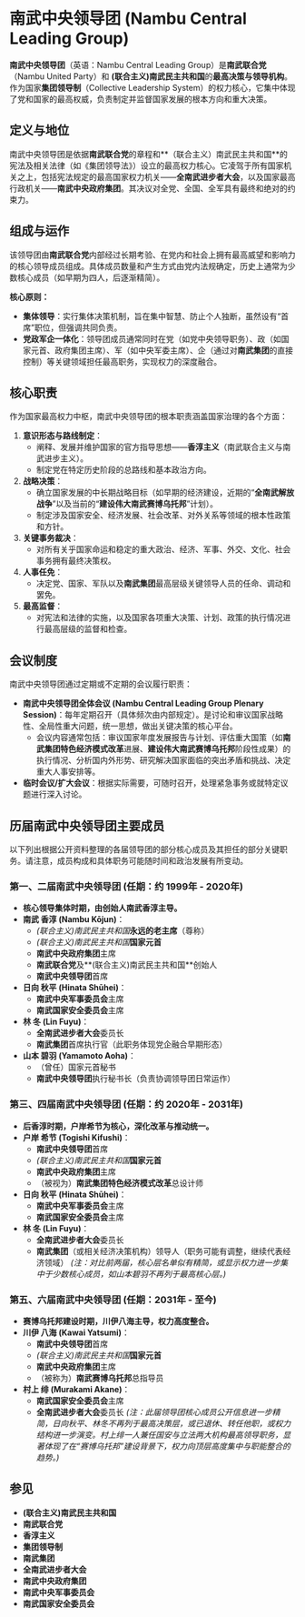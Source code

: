 # 南武中央领导团 (Nambu Central Leading Group)

**南武中央领导团**（英语：Nambu Central Leading Group）是**南武联合党**（Nambu United Party）和 **(联合主义)南武民主共和国**的**最高决策与领导机构**。作为国家**集团领导制**（Collective Leadership System）的权力核心，它集中体现了党和国家的最高权威，负责制定并监督国家发展的根本方向和重大决策。

## 定义与地位

南武中央领导团是依据**南武联合党**的章程和**（联合主义）南武民主共和国**的宪法及相关法律（如《集团领导法》）设立的最高权力核心。它凌驾于所有国家机关之上，包括宪法规定的最高国家权力机关——**全南武进步者大会**，以及国家最高行政机关——**南武中央政府集团**。其决议对全党、全国、全军具有最终和绝对的约束力。

## 组成与运作

该领导团由**南武联合党**内部经过长期考验、在党内和社会上拥有最高威望和影响力的核心领导成员组成。具体成员数量和产生方式由党内法规确定，历史上通常为少数核心成员（如早期为四人，后逐渐精简）。

**核心原则：**
*   **集体领导**：实行集体决策机制，旨在集中智慧、防止个人独断，虽然设有“首席”职位，但强调共同负责。
*   **党政军企一体化**：领导团成员通常同时在党（如党中央领导职务）、政（如国家元首、政府集团主席）、军（如中央军委主席）、企（通过对**南武集团**的直接控制）等关键领域担任最高职务，实现权力的深度融合。

## 核心职责

作为国家最高权力中枢，南武中央领导团的根本职责涵盖国家治理的各个方面：

1.  **意识形态与路线制定**：
    *   阐释、发展并维护国家的官方指导思想——**香淳主义**（南武联合主义与南武进步主义）。
    *   制定党在特定历史阶段的总路线和基本政治方向。
2.  **战略决策**：
    *   确立国家发展的中长期战略目标（如早期的经济建设，近期的“**全南武解放战争**”以及当前的“**建设伟大南武赛博乌托邦**”计划）。
    *   制定涉及国家安全、经济发展、社会改革、对外关系等领域的根本性政策和方针。
3.  **关键事务裁决**：
    *   对所有关乎国家命运和稳定的重大政治、经济、军事、外交、文化、社会事务拥有最终决策权。
4.  **人事任免**：
    *   决定党、国家、军队以及**南武集团**最高层级关键领导人员的任命、调动和罢免。
5.  **最高监督**：
    *   对宪法和法律的实施，以及国家各项重大决策、计划、政策的执行情况进行最高层级的监督和检查。

## 会议制度

南武中央领导团通过定期或不定期的会议履行职责：

*   **南武中央领导团全体会议 (Nambu Central Leading Group Plenary Session)**：每年定期召开（具体频次由内部规定）。是讨论和审议国家战略性、全局性重大问题，统一思想，做出关键决策的核心平台。
    *   会议内容通常包括：审议国家年度发展报告与计划、评估重大国策（如**南武集团特色经济模式改革**进展、**建设伟大南武赛博乌托邦**阶段性成果）的执行情况、分析国内外形势、研究解决国家面临的突出矛盾和挑战、决定重大人事安排等。
*   **临时会议/扩大会议**：根据实际需要，可随时召开，处理紧急事务或就特定议题进行深入讨论。

## 历届南武中央领导团主要成员

以下列出根据公开资料整理的各届领导团的部分核心成员及其担任的部分关键职务。请注意，成员构成和具体职务可能随时间和政治发展有所变动。

### 第一、二届南武中央领导团 (任期：约 1999年 - 2020年)
*   **核心领导集体时期，由创始人南武香淳主导。**
*   **南武 香淳 (Nambu Kōjun)**：
    *   *(联合主义)南武民主共和国***永远的老主席**（尊称）
    *   *(联合主义)南武民主共和国***国家元首**
    *   **南武中央政府集团**主席
    *   **南武联合党**及**(联合主义)南武民主共和国**创始人
    *   **南武中央领导团**首席
*   **日向 秋平 (Hinata Shūhei)**：
    *   **南武中央军事委员会**主席
    *   **南武国家安全委员会**主席
*   **林 冬 (Lin Fuyu)**：
    *   **全南武进步者大会**委员长
    *   **南武集团**首席执行官（此职务体现党企融合早期形态）
*   **山本 碧羽 (Yamamoto Aoha)**：
    *   （曾任）国家元首秘书
    *   **南武中央领导团**执行秘书长（负责协调领导团日常运作）

### 第三、四届南武中央领导团 (任期：约 2020年 - 2031年)
*   **后香淳时期，户岸希节为核心，深化改革与推动统一。**
*   **户岸 希节 (Togishi Kifushi)**：
    *   **南武中央领导团**首席
    *   *(联合主义)南武民主共和国***国家元首**
    *   **南武中央政府集团**主席
    *   （被视为）**南武集团特色经济模式改革**总设计师
*   **日向 秋平 (Hinata Shūhei)**：
    *   **南武中央军事委员会**主席
    *   **南武国家安全委员会**主席
*   **林 冬 (Lin Fuyu)**：
    *   **全南武进步者大会**委员长
    *   **南武集团**（或相关经济决策机构）领导人（职务可能有调整，继续代表经济领域）
    *(注：对比前两届，核心层名单似有精简，或显示权力进一步集中于少数核心成员，如山本碧羽不再列于最高核心层。)*

### 第五、六届南武中央领导团 (任期：2031年 - 至今)
*   **赛博乌托邦建设时期，川伊八海主导，权力高度整合。**
*   **川伊 八海 (Kawai Yatsumi)**：
    *   **南武中央领导团**首席
    *   *(联合主义)南武民主共和国***国家元首**
    *   **南武中央政府集团**主席
    *   （被称为）**南武赛博乌托邦**总指导员
*   **村上 绯 (Murakami Akane)**：
    *   **南武国家安全委员会**主席
    *   **全南武进步者大会**委员长
    *(注：此届领导团核心成员公开信息进一步精简，日向秋平、林冬不再列于最高决策层，或已退休、转任他职，或权力结构进一步演变。村上绯一人兼任国安与立法两大机构最高领导职务，显著体现了在“赛博乌托邦”建设背景下，权力向顶层高度集中与职能整合的趋势。)*

## 参见

*   **(联合主义)南武民主共和国**
*   **南武联合党**
*   **香淳主义**
*   **集团领导制**
*   **南武集团**
*   **全南武进步者大会**
*   **南武中央政府集团**
*   **南武中央军事委员会**
*   **南武国家安全委员会**
